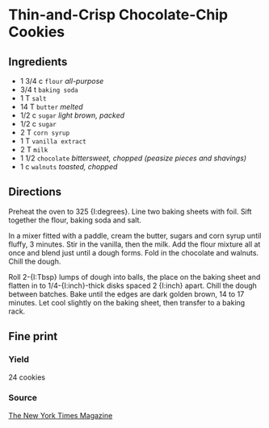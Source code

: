 Thin-and-Crisp Chocolate-Chip Cookies
==

Ingredients
--

* 1 3/4 c `flour` *all-purpose*
* 3/4 t `baking soda`
* 1 T `salt`
* 14 T `butter` *melted*
* 1/2 c `sugar` *light brown, packed*
* 1/2 c `sugar`
* 2 T `corn syrup`
* 1 T `vanilla extract`
* 2 T `milk`
* 1 1/2 `chocolate` *bittersweet, chopped (peasize pieces and shavings)*
* 1 c `walnuts` *toasted, chopped*

Directions
--

Preheat the oven to 325 {I:degrees}. Line two baking sheets
with foil. Sift together the flour, baking soda and salt.

In a mixer fitted with a paddle, cream the butter, sugars and corn syrup until
fluffy, 3 minutes. Stir in the vanilla, then the milk. Add the flour mixture all
at once and blend just until a dough forms. Fold in the chocolate and
walnuts. Chill the dough.

Roll 2-{I:Tbsp} lumps of dough into balls, the place on the baking sheet and
flatten in to 1/4-{I:inch}-thick disks spaced 2 {I:inch} apart. Chill the dough
between batches. Bake until the edges are dark golden brown, 14 to 17
minutes. Let cool slightly on the baking sheet, then transfer to a baking
rack.

Fine print
--

### Yield

24 cookies

### Source

[The New York Times Magazine](http://www.nytimes.com/2006/01/22/magazine/22food.html)
